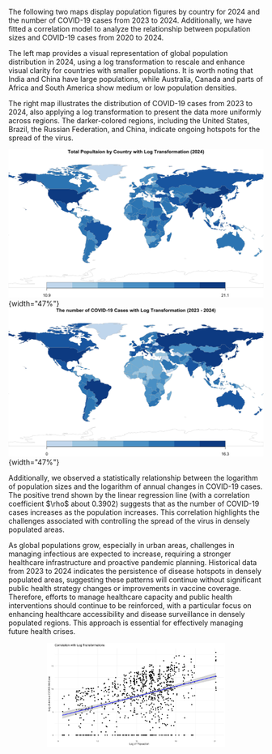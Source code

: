 The following two maps display population figures by country for 2024 and the number of COVID-19 cases from 2023 to 2024. Additionally, we have fitted a correlation model to analyze the relationship between population sizes and COVID-19 cases from 2020 to 2024.

The left map provides a visual representation of global population distribution in 2024, using a log transformation to rescale and enhance visual clarity for countries with smaller populations. It is worth noting that India and China have large populations, while Australia, Canada and parts of Africa and South America show medium or low population densities.

The right map illustrates the distribution of COVID-19 cases from 2023 to 2024, also applying a log transformation to present the data more uniformly across regions. The darker-colored regions, including the United States, Brazil, the Russian Federation, and China, indicate ongoing hotspots for the spread of the virus.

<p align="middle">

![](01_plot-population_map.png){width="47%"} ![](02_plot-COVID19_2324.png){width="47%"}

</p>

Additionally, we observed a statistically relationship between the logarithm of population sizes and the logarithm of annual changes in COVID-19 cases. The positive trend shown by the linear regression line (with a correlation coefficient \$\\rho\$ about 0.3902) suggests that as the number of COVID-19 cases increases as the population increases. This correlation highlights the challenges associated with controlling the spread of the virus in densely populated areas.

As global populations grow, especially in urban areas, challenges in managing infectious are expected to increase, requiring a stronger healthcare infrastructure and proactive pandemic planning. Historical data from 2023 to 2024 indicates the persistence of disease hotspots in densely populated areas, suggesting these patterns will continue without significant public health strategy changes or improvements in vaccine coverage. Therefore, efforts to manage healthcare capacity and public health interventions should continue to be reinforced, with a particular focus on enhancing healthcare accessibility and disease surveillance in densely populated regions. This approach is essential for effectively managing future health crises.

<p style="text-align:center">

<img src="03_plot-correlation.png" width="70%"/>

</p>
